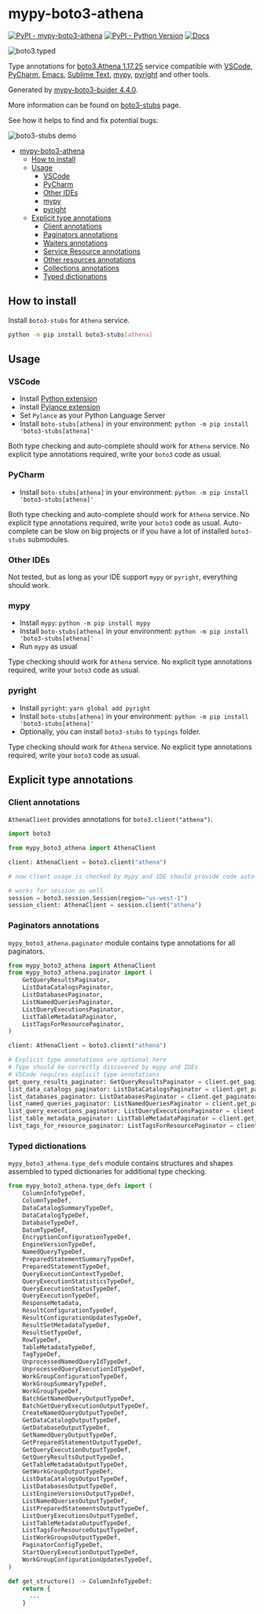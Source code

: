 # mypy-boto3-athena

[![PyPI - mypy-boto3-athena](https://img.shields.io/pypi/v/mypy-boto3-athena.svg?color=blue)](https://pypi.org/project/mypy-boto3-athena)
[![PyPI - Python Version](https://img.shields.io/pypi/pyversions/mypy-boto3-athena.svg?color=blue)](https://pypi.org/project/mypy-boto3-athena)
[![Docs](https://img.shields.io/readthedocs/mypy-boto3-builder.svg?color=blue)](https://mypy-boto3-builder.readthedocs.io/)

![boto3.typed](https://github.com/vemel/mypy_boto3_builder/raw/master/logo.png)

Type annotations for
[boto3.Athena 1.17.25](https://boto3.amazonaws.com/v1/documentation/api/1.17.25/reference/services/athena.html#Athena) service
compatible with
[VSCode](https://code.visualstudio.com/),
[PyCharm](https://www.jetbrains.com/pycharm/),
[Emacs](https://www.gnu.org/software/emacs/),
[Sublime Text](https://www.sublimetext.com/),
[mypy](https://github.com/python/mypy),
[pyright](https://github.com/microsoft/pyright)
and other tools.

Generated by [mypy-boto3-buider 4.4.0](https://github.com/vemel/mypy_boto3_builder).

More information can be found on [boto3-stubs](https://pypi.org/project/boto3-stubs/) page.

See how it helps to find and fix potential bugs:

![boto3-stubs demo](https://github.com/vemel/mypy_boto3_builder/raw/master/demo.gif)

- [mypy-boto3-athena](#mypy-boto3-athena)
  - [How to install](#how-to-install)
  - [Usage](#usage)
    - [VSCode](#vscode)
    - [PyCharm](#pycharm)
    - [Other IDEs](#other-ides)
    - [mypy](#mypy)
    - [pyright](#pyright)
  - [Explicit type annotations](#explicit-type-annotations)
    - [Client annotations](#client-annotations)
    - [Paginators annotations](#paginators-annotations)
    - [Waiters annotations](#waiters-annotations)
    - [Service Resource annotations](#service-resource-annotations)
    - [Other resources annotations](#other-resources-annotations)
    - [Collections annotations](#collections-annotations)
    - [Typed dictionations](#typed-dictionations)

## How to install

Install `boto3-stubs` for `Athena` service.

```bash
python -m pip install boto3-stubs[athena]
```

## Usage

### VSCode

- Install [Python extension](https://marketplace.visualstudio.com/items?itemName=ms-python.python)
- Install [Pylance extension](https://marketplace.visualstudio.com/items?itemName=ms-python.vscode-pylance)
- Set `Pylance` as your Python Language Server
- Install `boto-stubs[athena]` in your environment: `python -m pip install 'boto3-stubs[athena]'`

Both type checking and auto-complete should work for `Athena` service.
No explicit type annotations required, write your `boto3` code as usual.

### PyCharm

- Install `boto-stubs[athena]` in your environment: `python -m pip install 'boto3-stubs[athena]'`

Both type checking and auto-complete should work for `Athena` service.
No explicit type annotations required, write your `boto3` code as usual.
Auto-complete can be slow on big projects or if you have a lot of installed `boto3-stubs` submodules.

### Other IDEs

Not tested, but as long as your IDE support `mypy` or `pyright`, everything should work.

### mypy

- Install `mypy`: `python -m pip install mypy`
- Install `boto-stubs[athena]` in your environment: `python -m pip install 'boto3-stubs[athena]'`
- Run `mypy` as usual

Type checking should work for `Athena` service.
No explicit type annotations required, write your `boto3` code as usual.

### pyright

- Install `pyright`: `yarn global add pyright`
- Install `boto-stubs[athena]` in your environment: `python -m pip install 'boto3-stubs[athena]'`
- Optionally, you can install `boto3-stubs` to `typings` folder.

Type checking should work for `Athena` service.
No explicit type annotations required, write your `boto3` code as usual.

## Explicit type annotations

### Client annotations

`AthenaClient` provides annotations for `boto3.client("athena")`.

```python
import boto3

from mypy_boto3_athena import AthenaClient

client: AthenaClient = boto3.client("athena")

# now client usage is checked by mypy and IDE should provide code auto-complete

# works for session as well
session = boto3.session.Session(region="us-west-1")
session_client: AthenaClient = session.client("athena")
```

### Paginators annotations

`mypy_boto3_athena.paginator` module contains type annotations for all paginators.

```python
from mypy_boto3_athena import AthenaClient
from mypy_boto3_athena.paginator import (
    GetQueryResultsPaginator,
    ListDataCatalogsPaginator,
    ListDatabasesPaginator,
    ListNamedQueriesPaginator,
    ListQueryExecutionsPaginator,
    ListTableMetadataPaginator,
    ListTagsForResourcePaginator,
)

client: AthenaClient = boto3.client("athena")

# Explicit type annotations are optional here
# Type should be correctly discovered by mypy and IDEs
# VSCode requires explicit type annotations
get_query_results_paginator: GetQueryResultsPaginator = client.get_paginator("get_query_results")
list_data_catalogs_paginator: ListDataCatalogsPaginator = client.get_paginator("list_data_catalogs")
list_databases_paginator: ListDatabasesPaginator = client.get_paginator("list_databases")
list_named_queries_paginator: ListNamedQueriesPaginator = client.get_paginator("list_named_queries")
list_query_executions_paginator: ListQueryExecutionsPaginator = client.get_paginator("list_query_executions")
list_table_metadata_paginator: ListTableMetadataPaginator = client.get_paginator("list_table_metadata")
list_tags_for_resource_paginator: ListTagsForResourcePaginator = client.get_paginator("list_tags_for_resource")
```







### Typed dictionations

`mypy_boto3_athena.type_defs` module contains structures and shapes assembled
to typed dictionaries for additional type checking.

```python
from mypy_boto3_athena.type_defs import (
    ColumnInfoTypeDef,
    ColumnTypeDef,
    DataCatalogSummaryTypeDef,
    DataCatalogTypeDef,
    DatabaseTypeDef,
    DatumTypeDef,
    EncryptionConfigurationTypeDef,
    EngineVersionTypeDef,
    NamedQueryTypeDef,
    PreparedStatementSummaryTypeDef,
    PreparedStatementTypeDef,
    QueryExecutionContextTypeDef,
    QueryExecutionStatisticsTypeDef,
    QueryExecutionStatusTypeDef,
    QueryExecutionTypeDef,
    ResponseMetadata,
    ResultConfigurationTypeDef,
    ResultConfigurationUpdatesTypeDef,
    ResultSetMetadataTypeDef,
    ResultSetTypeDef,
    RowTypeDef,
    TableMetadataTypeDef,
    TagTypeDef,
    UnprocessedNamedQueryIdTypeDef,
    UnprocessedQueryExecutionIdTypeDef,
    WorkGroupConfigurationTypeDef,
    WorkGroupSummaryTypeDef,
    WorkGroupTypeDef,
    BatchGetNamedQueryOutputTypeDef,
    BatchGetQueryExecutionOutputTypeDef,
    CreateNamedQueryOutputTypeDef,
    GetDataCatalogOutputTypeDef,
    GetDatabaseOutputTypeDef,
    GetNamedQueryOutputTypeDef,
    GetPreparedStatementOutputTypeDef,
    GetQueryExecutionOutputTypeDef,
    GetQueryResultsOutputTypeDef,
    GetTableMetadataOutputTypeDef,
    GetWorkGroupOutputTypeDef,
    ListDataCatalogsOutputTypeDef,
    ListDatabasesOutputTypeDef,
    ListEngineVersionsOutputTypeDef,
    ListNamedQueriesOutputTypeDef,
    ListPreparedStatementsOutputTypeDef,
    ListQueryExecutionsOutputTypeDef,
    ListTableMetadataOutputTypeDef,
    ListTagsForResourceOutputTypeDef,
    ListWorkGroupsOutputTypeDef,
    PaginatorConfigTypeDef,
    StartQueryExecutionOutputTypeDef,
    WorkGroupConfigurationUpdatesTypeDef,
)

def get_structure() -> ColumnInfoTypeDef:
    return {
      ...
    }
```
